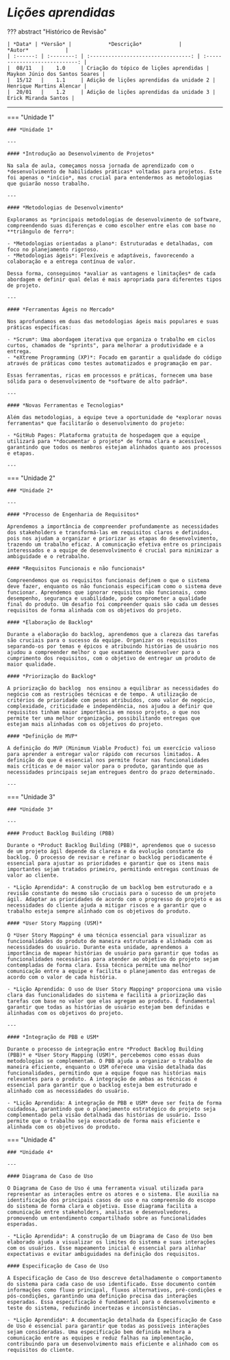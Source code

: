 # *Lições aprendidas*

??? abstract "Histórico de Revisão"

    | *Data* | *Versão* |            *Descrição*            |           *Autor*            |
    | :------: | :--------: | :---------------------------------: | :----------------------------: |
    |  08/11   |    1.0     | Criação do tópico de lições aprendidas | Maykon Júnio dos Santos Soares |
    |  15/12   |    1.1     | Adição de lições aprendidas da unidade 2 | Henrique Martins Alencar |
    |  20/01   |    1.2     | Adição de lições aprendidas da unidade 3 | Erick Miranda Santos |

---

=== "Unidade 1"

    ### *Unidade 1*

    ---

    #### *Introdução ao Desenvolvimento de Projetos*

    Na sala de aula, começamos nossa jornada de aprendizado com o *desenvolvimento de habilidades práticas* voltadas para projetos. Este foi apenas o *início*, mas crucial para entendermos as metodologias que guiarão nosso trabalho.

    ---

    #### *Metodologias de Desenvolvimento*

    Exploramos as *principais metodologias de desenvolvimento de software, compreendendo suas diferenças e como escolher entre elas com base no **triângulo de ferro*:

    - *Metodologias orientadas a plano*: Estruturadas e detalhadas, com foco no planejamento rigoroso.
    - *Metodologias ágeis*: Flexíveis e adaptáveis, favorecendo a colaboração e a entrega contínua de valor.

    Dessa forma, conseguimos *avaliar as vantagens e limitações* de cada abordagem e definir qual delas é mais apropriada para diferentes tipos de projeto.

    ---

    #### *Ferramentas Ágeis no Mercado*

    Nos aprofundamos em duas das metodologias ágeis mais populares e suas práticas específicas:

    - *Scrum*: Uma abordagem iterativa que organiza o trabalho em ciclos curtos, chamados de "sprints", para melhorar a produtividade e a entrega.
    - *eXtreme Programming (XP)*: Focado em garantir a qualidade do código através de práticas como testes automatizados e programação em par.

    Essas ferramentas, ricas em processos e práticas, fornecem uma base sólida para o desenvolvimento de *software de alto padrão*.

    ---

    #### *Novas Ferramentas e Tecnologias*

    Além das metodologias, a equipe teve a oportunidade de *explorar novas ferramentas* que facilitarão o desenvolvimento do projeto:

    - *GitHub Pages: Plataforma gratuita de hospedagem que a equipe utilizará para **documentar o projeto* de forma clara e acessível, garantindo que todos os membros estejam alinhados quanto aos processos e etapas.

    ---

=== "Unidade 2"

    ### *Unidade 2*

    ---

    #### *Processo de Engenharia de Requisitos*
    
    Aprendemos a importância de compreender profundamente as necessidades dos stakeholders e transformá-las em requisitos claros e definidos, pois nos ajudam a organizar e priorizar as etapas do desenvolvimento, trazendo um trabalho eficaz. A comunicação efetiva entre os principais interessados e a equipe de desenvolvimento é crucial para minimizar a ambiguidade e o retrabalho.

    #### *Requisitos Funcionais e não funcionais*

    Compreendemos que os requisitos funcionais definem o que o sistema deve fazer, enquanto os não funcionais especificam como o sistema deve funcionar. Aprendemos que ignorar requisitos não funcionais, como desempenho, segurança e usabilidade, pode comprometer a qualidade final do produto. Um desafio foi compreender quais são cada um desses requisitos de forma alinhada com os objetivos do projeto.

    #### *Elaboração de Backlog*

    Durante a elaboração do backlog, aprendemos que a clareza das tarefas são cruciais para o sucesso da equipe. Organizar os requisitos separando-os por temas e épicos e atribuindo histórias de usuário nos ajudou a compreender melhor o que exatamente desenvolver para o cumprimento dos requisitos, com o objetivo de entregar um produto de maior qualidade.

    #### *Priorização do Backlog*

    A priorização do backlog  nos ensinou a equilibrar as necessidades do negócio com as restrições técnicas e de tempo. A utilização de critérios de prioridade com pesos atribuídos, como valor de negócio, complexidade, criticidade e independência, nos ajudou a definir que requisitos tinham maior importância em nosso projeto, o que nos permite ter uma melhor organização, possibilitando entregas que estejam mais alinhadas com os objetivos do projeto.

    #### *Definição de MVP*

    A definição do MVP (Minimum Viable Product) foi um exercício valioso para aprender a entregar valor rápido com recursos limitados. A definição do que é essencial nos permite focar nas funcionalidades mais críticas e de maior valor para o produto, garantindo que as necessidades principais sejam entregues dentro do prazo determinado.

    ---

=== "Unidade 3"

    ### *Unidade 3*

    ---

    #### Product Backlog Building (PBB)

    Durante o *Product Backlog Building (PBB)*, aprendemos que o sucesso de um projeto ágil depende da clareza e da evolução constante do backlog. O processo de revisar e refinar o backlog periodicamente é essencial para ajustar as prioridades e garantir que os itens mais importantes sejam tratados primeiro, permitindo entregas contínuas de valor ao cliente.

    - *Lição Aprendida*: A construção de um backlog bem estruturado e a revisão constante do mesmo são cruciais para o sucesso de um projeto ágil. Adaptar as prioridades de acordo com o progresso do projeto e as necessidades do cliente ajuda a mitigar riscos e a garantir que o trabalho esteja sempre alinhado com os objetivos do produto.

    #### *User Story Mapping (USM)*

    O *User Story Mapping* é uma técnica essencial para visualizar as funcionalidades do produto de maneira estruturada e alinhada com as necessidades do usuário. Durante esta unidade, aprendemos a importância de mapear histórias de usuário para garantir que todas as funcionalidades necessárias para atender ao objetivo do projeto sejam contempladas de forma clara. Essa técnica permite uma melhor comunicação entre a equipe e facilita o planejamento das entregas de acordo com o valor de cada história.

    - *Lição Aprendida: O uso de User Story Mapping* proporciona uma visão clara das funcionalidades do sistema e facilita a priorização das tarefas com base no valor que elas agregam ao produto. É fundamental garantir que todas as histórias de usuário estejam bem definidas e alinhadas com os objetivos do projeto.

    ---

    #### *Integração de PBB e USM*

    Durante o processo de integração entre *Product Backlog Building (PBB)* e *User Story Mapping (USM)*, percebemos como essas duas metodologias se complementam. O PBB ajuda a organizar o trabalho de maneira eficiente, enquanto o USM oferece uma visão detalhada das funcionalidades, permitindo que a equipe foque nas histórias mais relevantes para o produto. A integração de ambas as técnicas é essencial para garantir que o backlog esteja bem estruturado e alinhado com as necessidades do usuário.

    - *Lição Aprendida: A integração de PBB e USM* deve ser feita de forma cuidadosa, garantindo que o planejamento estratégico do projeto seja complementado pela visão detalhada das histórias de usuário. Isso permite que o trabalho seja executado de forma mais eficiente e alinhada com os objetivos do produto.

=== "Unidade 4"

    ### *Unidade 4*

    ---

    #### Diagrama de Caso de Uso 

    O Diagrama de Caso de Uso é uma ferramenta visual utilizada para representar as interações entre os atores e o sistema. Ele auxilia na identificação dos principais casos de uso e na compreensão do escopo do sistema de forma clara e objetiva. Esse diagrama facilita a comunicação entre stakeholders, analistas e desenvolvedores, promovendo um entendimento compartilhado sobre as funcionalidades esperadas.

    - *Lição Aprendida*: A construção de um Diagrama de Caso de Uso bem elaborado ajuda a visualizar os limites do sistema e suas interações com os usuários. Esse mapeamento inicial é essencial para alinhar expectativas e evitar ambiguidades na definição dos requisitos.
  
    #### Especificação de Caso de Uso 

    A Especificação de Caso de Uso descreve detalhadamente o comportamento do sistema para cada caso de uso identificado. Esse documento contém informações como fluxo principal, fluxos alternativos, pré-condições e pós-condições, garantindo uma definição precisa das interações esperadas. Essa especificação é fundamental para o desenvolvimento e teste do sistema, reduzindo incertezas e inconsistências.

    - *Lição Aprendida*: A documentação detalhada da Especificação de Caso de Uso é essencial para garantir que todas as possíveis interações sejam consideradas. Uma especificação bem definida melhora a comunicação entre as equipes e reduz falhas na implementação, contribuindo para um desenvolvimento mais eficiente e alinhado com os requisitos do cliente.